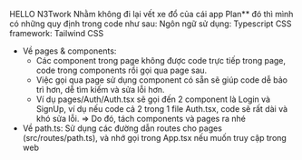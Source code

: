 HELLO N3Twork
Nhằm không đi lại vết xe đổ của cái app Plan\*\* đó thì mình có những quy định trong code như sau:
Ngôn ngữ sử dụng: Typescript
CSS framework: Tailwind CSS

- Về pages & components:
  - Các component trong page không được code trực tiếp trong page, code trong components rồi gọi qua page sau.
  - Việc gọi qua page sử dụng component có sẵn sẽ giúp code dễ bảo trì hơn, dễ tìm kiếm và sửa lỗi hơn.
  - Ví dụ pages/Auth/Auth.tsx sẽ gọi đến 2 component là Login và SignUp, ví dụ nếu code cả 2 trong 1 file Auth.tsx, code sẽ rất dài và khó sửa lỗi.
    => Do đó, tách components và pages ra nhé
- Về path.ts: Sử dụng các đường dẫn routes cho pages (src/routes/path.ts), và nhớ gọi trong App.tsx nếu muốn truy cập trong web